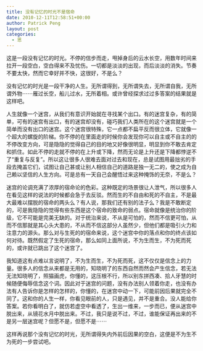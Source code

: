 ```yaml
---
title: 没有记忆的时光不是宿命
date: 2010-12-11T12:58:51+00:00
author: Patrick Peng
layout: post
categories:
  - 思
---
```

这是一段没有记忆的时光。不停的信步而走，甩掉身后的云水长空，用数年时间来拉开一段空白，空白得来不及忧伤。一切都是淡淡的出现，而后淡淡的消失。节奏不要太快，然而它幸好并不快，这很好，不是么？

没有记忆的时光是一段干净的人生。无所谓得到，无所谓失去，无所谓自我，无所谓外物⋯⋯雁过长空，船儿过水，无所着相。或许曾经探求过过多答案的结果就是这样吧。

人生就像一个迷宫，从我们有意识开始就在寻找某个出口。有的迷宫复杂，有的简单，可有的迷宫有出口，有的迷宫却没有，碰巧我们人类所在的这个迷宫就是一个简单而没有出口的迷宫。这个迷宫很特殊，它一点都不扁平反而很立体，它就像一个超大的螺旋的阶梯。你不停的在里面走的时候你会发现你可以自主或不自主的的不停改变方向，可是隐隐的觉得自己的目的地又好像很明显，明显到你不敢去肯定和抓住。如此不停的走就不停的在上升或下降，然而无论是上升还是下降都悖逆不了“重复与反复”。所以这让很多人很难去面对过去和现在，总是试图用最拙劣的手段去掩盖它们，试图让自己甚或让别人相信自己的道路是独一无二的，使之成为自己赖以坚信的人生方向。可是总有一天自己会醒悟过来这种掩饰的无奈，不是么？

迷宫的论调充满了浓厚的宿命论的色彩。这种既定的场景很让人泄气，所以很多人在看见这样的说法的时候都会急于去反驳。然而生的不自由和死的不自主，不是最大最难以摆脱的宿命的两头么？有人说，那我们还有别的法子么？我是不敢断定的，可是我隐隐的觉得有些东西是这个宿命的致命的弱点。宿命就像是统治你的阶级，它不可能是完美无缺的。对于统治来说，不从是可怕的，然而不信更可怕，从而不信那就是其心头大患的，不从而不信这部分人虽然少，但他们都是吸引火力和注意力的源头。那么对与生死的的宿命来说，这个迷宫中你的落点和你的终点该如何对待。既然假定了生死的宿命，那么如同上面所说，不为生而生，不为死而死的，或许就已跳出了这个迷宫了。

我知道这有点难以言说明了，不为生而生，不为死而死，这不仅仅是信念上的力量。很多人的信念从来都是无用的，知晓明了的东西自然而然会产生信念，若无法无法知晓明了，照猫画虎，你懂的，这压根不行，所以别东拼西凑、拾人牙慧的时候随便侮辱信念这个词。因此对于迷宫的问题，没有办法别人领着你走，也没有办法有人告诉你是怎样的怎样的，你懂的，在迷宫中动一下，可能前因后果就完全不同了。这和你的人生一样，你看见眼前的人，只是遇见，并不是重合。没人能给你答案。若你看明白了，就仿若虚空中看透了，生出一维来，一步而已，便从迷宫中脱出来，从镜花水月中脱出来。不过，我只是说不过，不过，谁能保证再出来的不是另一层迷宫呢？但愿不是，但愿不是⋯⋯

这样再说那个没有记忆的时光，无所谓得失内外前后因果的空白，这便是不为生不为死的一步尝试吧。